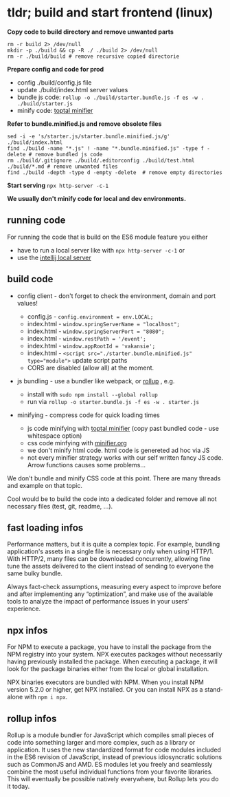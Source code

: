 # tldr; build and start frontend (linux)

**Copy code to build directory and remove unwanted parts**

    rm -r build 2> /dev/null
    mkdir -p ./build && cp -R ./ ./build 2> /dev/null
    rm -r ./build/build # remove recursive copied directorie

**Prepare config and code for prod**
- config ./build/config.js file
- update ./build/index.html server values
- bundle js code: `rollup -o ./build/starter.bundle.js -f es -w . ./build/starter.js`
- minify code: [toptal minifier](https://www.toptal.com/developers/javascript-minifier)

**Refer to bundle.minified.js and remove obsolete files**

    sed -i -e 's/starter.js/starter.bundle.minified.js/g' ./build/index.html
    find ./build -name "*.js" ! -name "*.bundle.minified.js" -type f -delete # remove bundled js code
    rm ./build/.gitignore ./build/.editorconfig ./build/test.html ./build/*.md # remove unwanted files
    find ./build -depth -type d -empty -delete  # remove empty directories

**Start serving** `npx http-server -c-1`

**We usually don't minify code for local and dev environments.**

## running code
For running the code that is build on the ES6 module feature you either

- have to run a local server like with `npx http-server -c-1` or
- use the [intellij local server](https://www.jetbrains.com/help/idea/creating-local-server-configuration.html)

## build code

- config client - don't forget to check the environment, domain and port values!
  - config.js  - `config.environment = env.LOCAL;`
  - index.html - `window.springServerName = "localhost";`
  - index.html - `window.springServerPort = "8080";`
  - index.html - `window.restPath = '/event';`
  - index.html - `window.appRootId = 'vakansie';`
  - index.html - `<script src="./starter.bundle.minified.js" type="module">` update script paths
  - CORS are disabled (allow all) at the moment.

- js bundling - use a bundler like webpack, or [rollup](https://rollupjs.org) , e.g.
    - install with  `sudo npm install --global rollup`
    - run via `rollup -o starter.bundle.js -f es -w . starter.js`

- minifying - compress code for quick loading times
  - js code minifying with [toptal minifier](https://www.toptal.com/developers/javascript-minifier) (copy past bundled code - use whitespace option)
  - css code minfying with [minifier.org](https://www.minifier.org)
  - we don't minify html code. html code is genereted ad hoc via JS
  - not every minifier strategy works with our self written fancy JS code. Arrow functions causes some problems...

We don't bundle and minify CSS code at this point. There are many threads and example on that topic.

Cool would be to build the code into a dedicated folder and remove all not necessary files (test, git, readme, ...).

## fast loading infos

Performance matters, but it is quite a complex topic. For example, bundling application's assets in a single file is necessary only when using HTTP/1.
With HTTP/2, many files can be downloaded concurrently, allowing fine tune the assets delivered to the client instead of sending to everyone the same bulky bundle.

Always fact-check assumptions, measuring every aspect to improve before and after implementing any “optimization”, and make use of the available tools to analyze the impact of performance issues in your users’ experience.

## npx infos
For NPM to execute a package, you have to install the package from
the NPM registry into your system. NPX executes packages without
necessarily having previously installed the package. When executing
a package, it will look for the package binaries either from the local
or global installation.

NPX binaries executors are bundled with NPM.
When you install NPM version 5.2.0 or higher, get NPX installed.
Or you can install NPX as a stand-alone with `npm i npx`.

## rollup infos
Rollup is a module bundler for JavaScript which compiles small pieces of code
into something larger and more complex, such as a library or application.
It uses the new standardized format for code modules included in the ES6 revision
of JavaScript, instead of previous idiosyncratic solutions such as CommonJS and AMD.
ES modules let you freely and seamlessly combine the most useful individual functions
from your favorite libraries. This will eventually be possible natively everywhere,
but Rollup lets you do it today.
